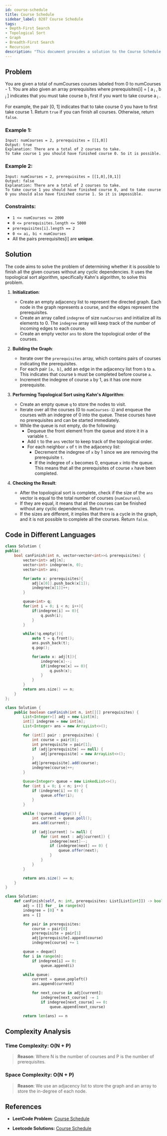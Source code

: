 ```yaml
---
id: course-schedule
title: Course Schedule
sidebar_label: 0207 Course Schedule
tags:
- Depth-First Search
- Topological Sort
- Graph
- Breadth-First Search
- Recursion
description: "This document provides a solution to the Course Schedule problem."
---
```


## Problem
You are given a total of numCourses courses labeled from 0 to numCourses - 1. You are also given an array prerequisites where prerequisites[i] = [ a<sub> i</sub> , b<sub> i</sub> ] indicates that you must take course b<sub> i</sub> first if you want to take course a<sub> i</sub> .

For example, the pair [0, 1] indicates that to take course 0 you have to first take course 1.
Return `true` if you can finish all courses. Otherwise, return `false`.

### Example 1:

```
Input: numCourses = 2, prerequisites = [[1,0]]
Output: true
Explanation: There are a total of 2 courses to take. 
To take course 1 you should have finished course 0. So it is possible.
```

### Example 2:

```
Input: numCourses = 2, prerequisites = [[1,0],[0,1]]
Output: false
Explanation: There are a total of 2 courses to take. 
To take course 1 you should have finished course 0, and to take course 0 you should also have finished course 1. So it is impossible.
```

### Constraints:
- ```1 <= numCourses <= 2000```
- ```0 <= prerequisites.length <= 5000```
- ```prerequisites[i].length == 2```
- ```0 <= ai, bi < numCourses ```
- All the pairs prerequisites[i] are **unique**.
## Solution
The code aims to solve the problem of determining whether it is possible to finish all the given courses without any cyclic dependencies. It uses the topological sort algorithm, specifically Kahn's algorithm, to solve this problem.

1. **Initialization**:
   - Create an empty adjacency list to represent the directed graph. Each node in the graph represents a course, and the edges represent the prerequisites.
   - Create an array called `indegree` of size `numCourses` and initialize all its elements to 0. The `indegree` array will keep track of the number of incoming edges to each course.
   - Create an empty vector `ans` to store the topological order of the courses.

2. **Building the Graph**:
   - Iterate over the `prerequisites` array, which contains pairs of courses indicating the prerequisites.
   - For each pair `[a, b]`, add an edge in the adjacency list from `b` to `a`. This indicates that course `b` must be completed before course `a`.
   - Increment the indegree of course `a` by 1, as it has one more prerequisite.

3. **Performing Topological Sort using Kahn's Algorithm**:
   - Create an empty queue `q` to store the nodes to visit.
   - Iterate over all the courses (0 to `numCourses-1`) and enqueue the courses with an indegree of 0 into the queue. These courses have no prerequisites and can be started immediately.
   - While the queue is not empty, do the following:
     - Dequeue the front element from the queue and store it in a variable `t`.
     - Add `t` to the `ans` vector to keep track of the topological order.
     - For each neighbor `x` of `t` in the adjacency list:
       - Decrement the indegree of `x` by 1 since we are removing the prerequisite `t`.
       - If the indegree of `x` becomes 0, enqueue `x` into the queue. This means that all the prerequisites of course `x` have been completed.

4. **Checking the Result**:
   - After the topological sort is complete, check if the size of the `ans` vector is equal to the total number of courses (`numCourses`).
   - If they are equal, it means that all the courses can be finished without any cyclic dependencies. Return `true`.
   - If the sizes are different, it implies that there is a cycle in the graph, and it is not possible to complete all the courses. Return `false`.


## Code in Different Languages

<Tabs>
<TabItem value="cpp" label="C++">
  <SolutionAuthor name="@Shreyash3087"/>

```cpp
class Solution {
public:
    bool canFinish(int n, vector<vector<int>>& prerequisites) {
        vector<int> adj[n];
        vector<int> indegree(n, 0);
        vector<int> ans;

        for(auto x: prerequisites){
            adj[x[0]].push_back(x[1]);
            indegree[x[1]]++;
        }

        queue<int> q;
        for(int i = 0; i < n; i++){
            if(indegree[i] == 0){
                q.push(i);
            }
        }

        while(!q.empty()){
            auto t = q.front();
            ans.push_back(t);
            q.pop();

            for(auto x: adj[t]){
                indegree[x]--;
                if(indegree[x] == 0){
                    q.push(x);
                }
            }
        }
        return ans.size() == n;
    }
};
```
</TabItem>
<TabItem value="java" label="Java">
  <SolutionAuthor name="@Shreyash3087"/>

```java
class Solution {
    public boolean canFinish(int n, int[][] prerequisites) {
        List<Integer>[] adj = new List[n];
        int[] indegree = new int[n];
        List<Integer> ans = new ArrayList<>();

        for (int[] pair : prerequisites) {
            int course = pair[0];
            int prerequisite = pair[1];
            if (adj[prerequisite] == null) {
                adj[prerequisite] = new ArrayList<>();
            }
            adj[prerequisite].add(course);
            indegree[course]++;
        }

        Queue<Integer> queue = new LinkedList<>();
        for (int i = 0; i < n; i++) {
            if (indegree[i] == 0) {
                queue.offer(i);
            }
        }

        while (!queue.isEmpty()) {
            int current = queue.poll();
            ans.add(current);

            if (adj[current] != null) {
                for (int next : adj[current]) {
                    indegree[next]--;
                    if (indegree[next] == 0) {
                        queue.offer(next);
                    }
                }
            }
        }

        return ans.size() == n;
    }
}
```

</TabItem>
<TabItem value="python" label="Python">
  <SolutionAuthor name="@Shreyash3087"/>

```python
class Solution:
    def canFinish(self, n: int, prerequisites: List[List[int]]) -> bool:
        adj = [[] for _ in range(n)]
        indegree = [0] * n
        ans = []

        for pair in prerequisites:
            course = pair[0]
            prerequisite = pair[1]
            adj[prerequisite].append(course)
            indegree[course] += 1

        queue = deque()
        for i in range(n):
            if indegree[i] == 0:
                queue.append(i)

        while queue:
            current = queue.popleft()
            ans.append(current)

            for next_course in adj[current]:
                indegree[next_course] -= 1
                if indegree[next_course] == 0:
                    queue.append(next_course)

        return len(ans) == n
```
</TabItem>
</Tabs>

## Complexity Analysis

### Time Complexity: O(N + P)

> **Reason**: Where N is the number of courses and P is the number of prerequisites.

### Space Complexity: O(N + P)

> **Reason**: We use an adjacency list to store the graph and an array to store the in-degree of each node.

## References

- **LeetCode Problem**: [Course Schedule](https://leetcode.com/problems/course-schedule/description/)

- **Leetcode Solutions:** [Course Schedule](https://leetcode.com/problems/course-schedule/solutions/)
